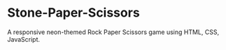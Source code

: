 # Stone-Paper-Scissors
A responsive neon-themed Rock Paper Scissors game using HTML, CSS, JavaScript.
